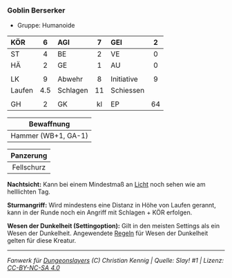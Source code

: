 ### Goblin Berserker

- Gruppe: Humanoide

| KÖR    |  6  | AGI      |  7  | GEI        |  2  |
| :----- | :-: | :------- | :-: | :--------- | :-: |
| ST     |  4  | BE       |  2  | VE         |  0  |
| HÄ     |  2  | GE       |  1  | AU         |  0  |
|        |     |          |     |            |     |
| LK     |  9  | Abwehr   |  8  | Initiative |  9  |
| Laufen | 4.5 | Schlagen | 11  | Schiessen  |     |
|        |     |          |     |            |     |
| GH     |  2  | GK       | kl  | EP         | 64  |

|     Bewaffnung      |
| :-----------------: |
| Hammer (WB+1, GA-1) |

| Panzerung  |
| :--------: |
| Fellschurz |

**Nachtsicht:** Kann bei einem Mindestmaß an [Licht](../../grw/zauber/licht.md) noch sehen wie am helllichten Tag.

**Sturmangriff:** Wird mindestens eine Distanz in Höhe von Laufen gerannt, kann in der Runde noch ein Angriff mit Schlagen + KÖR erfolgen.

**Wesen der Dunkelheit (Settingoption):** Gilt in den meisten Settings als ein Wesen der Dunkelheit. Angewendete [Regeln](../../grw/regeln-proben.md) für Wesen der Dunkelheit gelten für diese Kreatur.

---

_Fanwerk für [Dungeonslayers](https://www.dungeonslayers.net/) (C) Christian Kennig | Quelle: Slay! #1 | Lizenz: [CC-BY-NC-SA 4.0](https://creativecommons.org/licenses/by-nc-sa/4.0/deed.de)_
